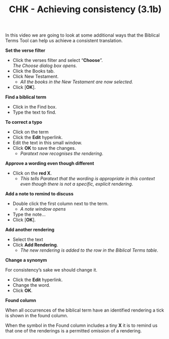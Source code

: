 ﻿---
title: CHK - Achieving consistency (3.1b)
---
In this video we are going to look at some additional ways that the Biblical Terms Tool can help us achieve a consistent translation.

**Set the verse filter**

-  Click the verses filter and select “**Choose**”.  
   *The Choose dialog box opens.*
-  Click the Books tab.
-  Click New Testament.    
    -  *All the books in the New Testament are now selected.*
-  Click [**OK**].

**Find a biblical term**

-  Click in the Find box.
-  Type the text to find.

**To correct a typo**

-  Click on the term
-  Click the **Edit** hyperlink.
-  Edit the text in this small window.
-  Click **OK** to save the changes.  
    -  *Paratext now recognises the rendering*.

**Approve a wording even though different**

-  Click on the **red X**.  
    -  *This tells Paratext that the wording is appropriate in this context even though there is not a specific, explicit rendering*.

**Add a note to remind to discuss**

-  Double click the first column next to the term.  
    -  *A note window opens*
-  Type the note…
-  Click [**OK**].

**Add another rendering**

-  Select the text
-  Click **Add Rendering**.  
    -  *The new rendering is added to the row in the Biblical Terms table*.

**Change a synonym**

For consistency’s sake we should change it.

-  Click the **Edit** hyperlink.
-  Change the word.
-  Click **OK**.

**Found column**

When all occurrences of the biblical term have an identified rendering a tick is shown in the found column.

When the symbol in the Found column includes a tiny **X** it is to remind us that one of the renderings is a permitted omission of a rendering.

